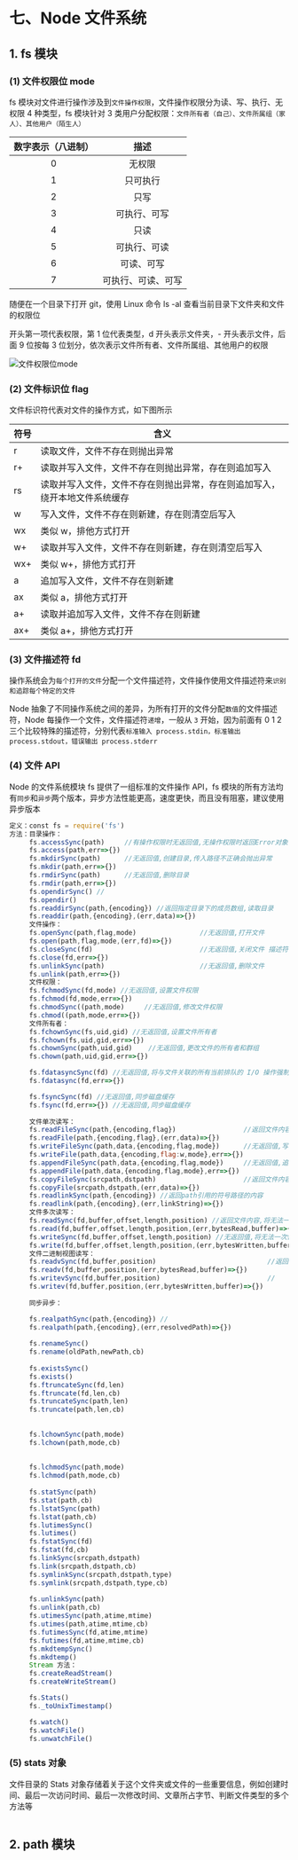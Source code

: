 # 七、Node 文件系统

## 1. fs 模块

### (1) 文件权限位 mode

fs 模块对文件进行操作涉及到`文件操作权限`，文件操作权限分为读、写、执行、无权限 4 种类型，fs 模块针对 3 类用户分配权限：`文件所有者（自己）、文件所属组（家人）、其他用户（陌生人）`

|数字表示（八进制）|描述|
|:-:|:-:|
|0|无权限|
|1|只可执行|
|2|只写|
|3|可执行、可写|
|4|只读|
|5|可执行、可读|
|6|可读、可写|
|7|可执行、可读、可写|

随便在一个目录下打开 git，使用 Linux 命令 ls -al 查看当前目录下文件夹和文件的权限位

开头第一项代表权限，第 1 位代表类型，d 开头表示文件夹，- 开头表示文件，后面 9 位按每 3 位划分，依次表示文件所有者、文件所属组、其他用户的权限

![文件权限位mode]()

### (2) 文件标识位 flag

文件标识符代表对文件的操作方式，如下图所示

|符号|含义|
|----|---|
|r|读取文件，文件不存在则抛出异常|
|r+|读取并写入文件，文件不存在则抛出异常，存在则追加写入|
|rs|读取并写入文件，文件不存在则抛出异常，存在则追加写入，绕开本地文件系统缓存|
|w|写入文件，文件不存在则新建，存在则清空后写入|
|wx|类似 w，排他方式打开|
|w+|读取并写入文件，文件不存在则新建，存在则清空后写入|
|wx+|类似 w+，排他方式打开|
|a|追加写入文件，文件不存在则新建|
|ax|类似 a，排他方式打开|
|a+|读取并追加写入文件，文件不存在则新建|
|ax+|类似 a+，排他方式打开|

### (3) 文件描述符 fd

操作系统会为`每个打开的文件`分配一个文件描述符，文件操作使用文件描述符来`识别和追踪每个特定的文件`

Node 抽象了不同操作系统之间的差异，为所有打开的文件分配`数值`的文件描述符，Node 每操作一个文件，文件描述符`递增`，一般从 `3` 开始，因为前面有 0 1 2 三个比较特殊的描述符，分别代表`标准输入 process.stdin，标准输出 process.stdout，错误输出 process.stderr`

### (4) 文件 API

Node 的文件系统模块 fs 提供了一组标准的文件操作 API，fs 模块的所有方法均有`同步`和`异步`两个版本，异步方法性能更高，速度更快，而且没有阻塞，建议使用异步版本

```js
定义：const fs = require('fs')
方法：目录操作：
     fs.accessSync(path)     //有操作权限时无返回值,无操作权限时返回Error对象,查看是否对指定目录具有操作权限
     fs.access(path,err=>{})
     fs.mkdirSync(path)      //无返回值,创建目录,传入路径不正确会抛出异常
     fs.mkdir(path,err=>{})
     fs.rmdirSync(path)      //无返回值,删除目录
     fs.rmdir(path,err=>{})
     fs.opendirSync() //
     fs.opendir()
     fs.readdirSync(path,{encoding}) //返回指定目录下的成员数组,读取目录
     fs.readdir(path,{encoding},(err,data)=>{})
     文件操作：
     fs.openSync(path,flag,mode)                //无返回值,打开文件
     fs.open(path,flag,mode,(err,fd)=>{})
     fs.closeSync(fd)                           //无返回值,关闭文件 描述符？
     fs.close(fd,err=>{})    
     fs.unlinkSync(path)                        //无返回值,删除文件
     fs.unlink(path,err=>{})
     文件权限：
     fs.fchmodSync(fd,mode) //无返回值,设置文件权限
     fs.fchmod(fd,mode,err=>{})
     fs.chmodSync((path,mode)     //无返回值,修改文件权限
     fs.chmod((path,mode,err=>{})
     文件所有者：
     fs.fchownSync(fs,uid,gid) //无返回值,设置文件所有者
     fs.fchown(fs,uid,gid,err=>{})
     fs.chownSync(path,uid,gid)    //无返回值,更改文件的所有者和群组
     fs.chown(path,uid,gid,err=>{})

     fs.fdatasyncSync(fd) //无返回值,将与文件关联的所有当前排队的 I/O 操作强制为操作系统的同步 I/O 完成状态
     fs.fdatasync(fd,err=>{})

     fs.fsyncSync(fd) //无返回值,同步磁盘缓存
     fs.fsync(fd,err=>{}) //无返回值,同步磁盘缓存
                        
     文件单次读写：
     fs.readFileSync(path,{encoding,flag})                 //返回文件内容,读取文件
     fs.readFile(path,{encoding,flag},(err,data)=>{})          
     fs.writeFileSync(path,data,{encoding,flag,mode})      //无返回值,写入文件
     fs.writeFile(path,data,{encoding,flag:w,mode},err=>{})  
     fs.appendFileSync(path,data,{encoding,flag,mode})     //无返回值,追加写入文件
     fs.appendFile(path,data,{encoding,flag,mode},err=>{}) 
     fs.copyFileSync(srcpath,dstpath)                      //返回文件内容,拷贝写入文件,目标文件不存在则新建并拷贝
     fs.copyFile(srcpath,dstpath,(err,data)=>{})        
     fs.readlinkSync(path,{encoding}) //返回path引用的符号路径的内容
     fs.readlink(path,{encoding},(err,linkString)=>{})                  
     文件多次读写：
     fs.readSync(fd,buffer,offset,length,position) //返回文件内容,将无法一次性读取全部内容的大文件分多次读取到buffer
     fs.read(fd,buffer,offset,length,position,(err,bytesRead,buffer)=>{}) //offset:向buffer写入的初始位置,length:读取文件的长度,position:读取文件的初始位置,bytesRead:实际读取的字节数
     fs.writeSync(fd,buffer,offset,length,position) //无返回值,将无法一次性写入全部内容的buffer分多次写入文件
     fs.write(fd,buffer,offset,length,position,(err,bytesWritten,buffer)=>{}) //offset:从buffer读取的初始位置,length:读取buffer的字节数,position:写入文件初始位置,bytesWritten:实际写入的字节数
     文件二进制视图读写：
     fs.readvSync(fd,buffer,position)                            //返回文件内容,读取指定文件并写入ArrayBufferView数组
     fs.readv(fd,buffer,position,(err,bytesRead,buffer)=>{})     
     fs.writevSync(fd,buffer,position)                           //
     fs.writev(fd,buffer,position,(err,bytesWritten,buffer)=>{}) 
     
     同步异步：

     fs.realpathSync(path,{encoding}) //
     fs.realpath(path,{encoding},(err,resolvedPath)=>{})
     
     fs.renameSync()
     fs.rename(oldPath,newPath,cb)
     
     fs.existsSync()
     fs.exists()
     fs.ftruncateSync(fd,len)
     fs.ftruncate(fd,len,cb)
     fs.truncateSync(path,len)
     fs.truncate(path,len,cb)
     
     
     fs.lchownSync(path,mode)
     fs.lchown(path,mode,cb)
     
     
     fs.lchmodSync(path,mode)
     fs.lchmod(path,mode,cb)
     
     fs.statSync(path)
     fs.stat(path,cb)
     fs.lstatSync(path)
     fs.lstat(path,cb)
     fs.lutimesSync()
     fs.lutimes()
     fs.fstatSync(fd)
     fs.fstat(fd,cb)
     fs.linkSync(srcpath,dstpath)
     fs.link(srcpath,dstpath,cb)
     fs.symlinkSync(srcpath,dstpath,type)
     fs.symlink(srcpath,dstpath,type,cb)
     
     fs.unlinkSync(path)
     fs.unlink(path,cb)
     fs.utimesSync(path,atime,mtime)
     fs.utimes(path,atime,mtime,cb)
     fs.futimesSync(fd,atime,mtime)
     fs.futimes(fd,atime,mtime,cb)
     fs.mkdtempSync()
     fs.mkdtemp()
     Stream 方法：
     fs.createReadStream()
     fs.createWriteStream()

     fs.Stats()
     fs._toUnixTimestamp()

     fs.watch()
     fs.watchFile()
     fs.unwatchFile()
```

### (5) stats 对象

文件目录的 Stats 对象存储着关于这个文件夹或文件的一些重要信息，例如创建时间、最后一次访问时间、最后一次修改时间、文章所占字节、判断文件类型的多个方法等

```js

```

## 2. path 模块
